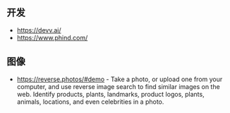 ## 开发

- https://devv.ai/
- https://www.phind.com/

## 图像

- https://reverse.photos/#demo - Take a photo, or upload one from your computer, and use reverse image search to find similar images on the web. Identify products, plants, landmarks, product logos, plants, animals, locations, and even celebrities in a photo.
